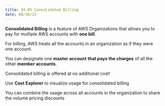 ```yaml
---
title: 24-05 Consolidated Billing
date: 08/16/23
---
```


**Consolidated Billing** is a feature of AWS Organizations that allows you to pay for multiple AWS accounts with **one bill**.

For billing, AWS treats all the accounts in an organization as if they were one account.

You can designate one **master account** **that pays the charges** of all the other **member accounts**.

Consolidated billing is offered at no additional cost!

Use **Cost Explorer** to visualize usage for consolidated billing

You can combine the usage across all accounts in the organization to share the volume pricing discounts
